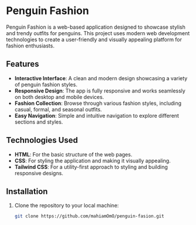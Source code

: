# Penguin Fashion

Penguin Fashion is a web-based application designed to showcase stylish and trendy outfits for penguins. This project uses modern web development technologies to create a user-friendly and visually appealing platform for fashion enthusiasts.

## Features

- **Interactive Interface**: A clean and modern design showcasing a variety of penguin fashion styles.
- **Responsive Design**: The app is fully responsive and works seamlessly on both desktop and mobile devices.
- **Fashion Collection**: Browse through various fashion styles, including casual, formal, and seasonal outfits.
- **Easy Navigation**: Simple and intuitive navigation to explore different sections and styles.

## Technologies Used

- **HTML**: For the basic structure of the web pages.
- **CSS**: For styling the application and making it visually appealing.
- **Tailwind CSS**: For a utility-first approach to styling and building responsive designs.

## Installation

1. Clone the repository to your local machine:
   ```bash
   git clone https://github.com/mahiamOmO/penguin-fasion.git

